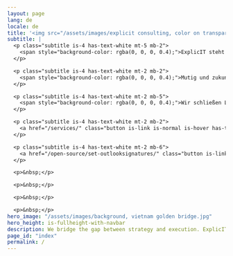 ```yaml
---
layout: page
lang: de
locale: de
title: '<img src="/assets/images/explicit consulting, color on transparent, company and slogan.png" alt="ExplicIT Consulting. We bridge the gap." class="mb-2" style="height: 3em; object-fit: contain; margin-left:-0.25em;"><!--ExplicIT Consulting. We bridge the gap.-->'
subtitle: |
  <p class="subtitle is-4 has-text-white mt-5 mb-2">
    <span style="background-color: rgba(0, 0, 0, 0.4);">ExplicIT steht für spezifische, klare und detaillierte IT-Beratung.</span>
  </p>

  <p class="subtitle is-4 has-text-white mt-2 mb-2">
    <span style="background-color: rgba(0, 0, 0, 0.4);">Mutig und zukunftsorientiert, immer realistisch und ohne Dampfplauderei.</span>
  </p>

  <p class="subtitle is-4 has-text-white mt-2 mb-5">
    <span style="background-color: rgba(0, 0, 0, 0.4);">Wir schließen Lücken, mit unserem Kopf in den Wolken und unseren Füßen fest am Boden.</span>
  </p>

  <p class="subtitle is-4 has-text-white mt-2 mb-2">
    <a href="/services/" class="button is-link is-normal is-hover has-text-black has-text-weight-bold" style="background-color: limegreen;">>> Welche Lücke dürfen wir für Sie schließen?</a>
  </p>

  <p class="subtitle is-4 has-text-white mt-2 mb-6">
    <a href="/open-source/set-outlooksignatures/" class="button is-link is-normal is-hover has-text-black has-text-weight-bold" style="background-image: linear-gradient(to right, darkgoldenrod, goldenrod, darkgoldenrod, goldenrod, darkgoldenrod);">>> Set-OutlookSignatures Benefactor Circle Add-On</a>
  </p>

  <p>&nbsp;</p>

  <p>&nbsp;</p>

  <p>&nbsp;</p>

  <p>&nbsp;</p>
hero_image: "/assets/images/background, vietnam golden bridge.jpg"
hero_height: is-fullheight-with-navbar
description: We bridge the gap between strategy and execution. ExplicIT stands for specific, clear and detailed IT consulting.
page_id: "index"
permalink: /
---
```

